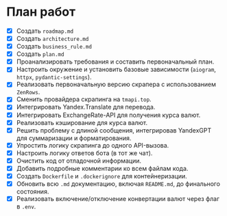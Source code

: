 # План работ

- [x] Создать `roadmap.md`
- [x] Создать `architecture.md`
- [x] Создать `business_rule.md`
- [x] Создать `plan.md`
- [x] Проанализировать требования и составить первоначальный план.
- [x] Настроить окружение и установить базовые зависимости (`aiogram`, `httpx`, `pydantic-settings`).
- [x] Реализовать первоначальную версию скрапера с использованием `ZenRows`.
- [x] Сменить провайдера скрапинга на `tmapi.top`.
- [x] Интегрировать Yandex.Translate для перевода.
- [x] Интегрировать ExchangeRate-API для получения курса валют.
- [x] Реализовать кэширование для курса валют.
- [x] Решить проблему с длиной сообщения, интегрировав YandexGPT для суммаризации и форматирования.
- [x] Упростить логику скрапинга до одного API-вызова.
- [x] Настроить логику ответов бота (в тот же чат).
- [x] Очистить код от отладочной информации.
- [x] Добавить подробные комментарии ко всем файлам кода.
- [x] Создать `Dockerfile` и `.dockerignore` для контейнеризации.
- [x] Обновить всю `.md` документацию, включая `README.md`, до финального состояния.
- [x] Реализовать включение/отключение конвертации валют через флаг в `.env`.
